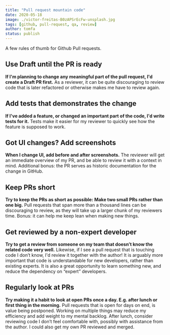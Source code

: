 ```yaml
---
title: "Pull request mountain code"
date: 2020-05-18
image: ./victor-freitas-B0zAPSrEcFw-unsplash.jpg
tags: [github, pull-request, qa, review]
author: tomfa
status: publish
---
```


A few rules of thumb for Github Pull requests.

Use Draft until the PR is ready
-------------------------------

**If I'm planning to change any meaningful part of the pull request, I'd create a Draft PR first.** As a reviewer, it can be quite discouraging to review code that is later refactored or otherwise makes me have to review again.

Add tests that demonstrates the change
--------------------------------------

**If I've added a feature, or changed an important part of the code, I'd write tests for it.** Tests make it easier for my reviewer to quickly see how the feature is supposed to work.

Got UI changes? Add screenshots
-------------------------------

**When I change UI, add before and after screenshots.** The reviewer will get an immediate overview of my PR, and be able to review it with a context in mind. Additional bonus: the PR serves as historic documentation for the change in GitHub.

Keep PRs short
--------------

**Try to keep the PRs as short as possible: Make two small PRs rather than one big.** Pull requests that span more than a thousand lines can be discouraging to review, as they will take up a larger chunk of my reviewers time. Bonus: it can help me keep lean when making new things.

Get reviewed by a non-expert developer
--------------------------------------

**Try to get a review from someone on my team that doesn’t know the related code very well.** Likewise, if I see a pull request that is touching code I don’t know, I'd review it together with the author! It is arguably more important that code is understandable for new developers, rather than existing experts. It is also a great opportunity to learn something new, and reduce the dependency on “expert” developers.

Regularly look at PRs
---------------------

**Try making it a habit to look at open PRs once a day. E.g. after lunch or first thing in the morning.** Pull requests that is open for days on end, is value being postponed. Working on multiple things may reduce my efficiency and add weight to my mental backlog. After lunch, consider reviewing code I don’t feel comfortable with, possibly with assistance from the author. I could also get my own PR reviewed and merged.
